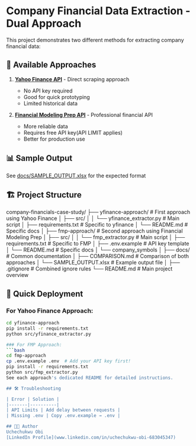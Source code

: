 # Company Financial Data Extraction - Dual Approach

This project demonstrates two different methods for extracting company financial data:

## 🔧 Available Approaches

1. **[Yahoo Finance API](yfinance-approach/)** - Direct scraping approach
   - No API key required
   - Good for quick prototyping
   - Limited historical data

2. **[Financial Modeling Prep API](fmp-approach/)** - Professional financial API
   - More reliable data
   - Requires free API key(API LIMIT applies)
   - Better for production use

## 📊 Sample Output
See [docs/SAMPLE_OUTPUT.xlsx](docs/SAMPLE_OUTPUT.xlsx) for the expected format

## 🏗 Project Structure
company-financials-case-study/
├── yfinance-approach/                # First approach using Yahoo Finance
│   ├── src/
│   │   └── yfinance_extractor.py     # Main script
│   ├── requirements.txt              # Specific to yfinance
│   └── README.md                     # Specific docs
│
├── fmp-approach/                     # Second approach using Financial Modeling Prep
│   ├── src/
│   │   └── fmp_extractor.py          # Main script
│   ├── requirements.txt              # Specific to FMP
│   ├── .env.example                  # API key template
│   └── README.md                     # Specific docs
│   └── company_symbols
│
├── docs/                             # Common documentation
│   ├── COMPARISON.md                 # Comparison of both approaches
│   └── SAMPLE_OUTPUT.xlsx            # Example output file
│
├── .gitignore                        # Combined ignore rules
└── README.md                         # Main project overview

## 🚀 Quick Deployment

### For Yahoo Finance Approach:
```bash
cd yfinance-approach
pip install -r requirements.txt
python src/yfinance_extractor.py

### For FMP Approach:
```bash
cd fmp-approach
cp .env.example .env  # Add your API key first!
pip install -r requirements.txt
python src/fmp_extractor.py
See each approach's dedicated README for detailed instructions.

## 🛠 Troubleshooting

| Error | Solution |
|-------|----------|
| API Limits | Add delay between requests |
| Missing .env | Copy .env.example → .env |

## 🧑‍💻 Author
Uchechukwu Obi  
[LinkedIn Profile](www.linkedin.com/in/uchechukwu-obi-683045347)